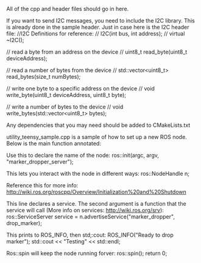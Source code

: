 All of the cpp and header files should go in here.

If you want to send I2C messages, you need to include the I2C library.
This is already done in the sample header.
Just in case here is the I2C header file:
//I2C Definitions for reference:
// I2C(int bus, int address);
// virtual ~I2C();

// read a byte from an address on the device
// uint8_t read_byte(uint8_t deviceAddress);

// read a number of bytes from the device
// std::vector<uint8_t> read_bytes(size_t numBytes);

// write one byte to a specific address on the device
// void write_byte(uint8_t deviceAddress, uint8_t byte);

// write a number of bytes to the device
// void write_bytes(std::vector<uint8_t> bytes);

Any dependencies that you may need should be added to CMakeLists.txt

utility_teensy_sample.cpp is a sample of how to set up a new ROS node.
Below is the main function annotated:

Use this to declare the name of the node:
ros::init(argc, argv, "marker_dropper_server");

This lets you interact with the node in different ways:
ros::NodeHandle n;

Reference this for more info:
http://wiki.ros.org/roscpp/Overview/Initialization%20and%20Shutdown

This line declares a service. The second argument is a function that the service
will call (More info on services: http://wiki.ros.org/srv):
ros::ServiceServer service = n.advertiseService("marker_dropper", drop_marker);

This prints to ROS_INFO, then std;:cout:
ROS_INFO("Ready to drop marker");
std::cout << "Testing" << std::endl;

Ros::spin will keep the node running forver:
ros::spin();
return 0;

